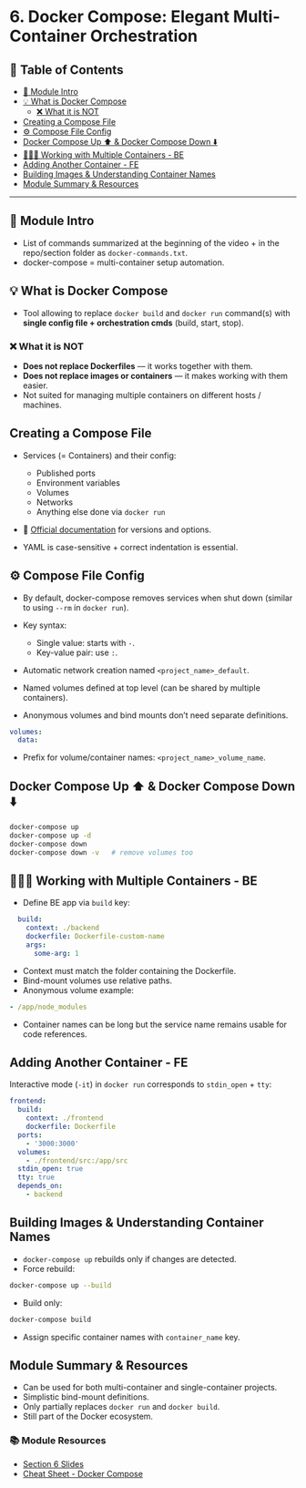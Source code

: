 # 6. Docker Compose: Elegant Multi-Container Orchestration

## 📁 Table of Contents

- [🧾 Module Intro](#-module-intro)
- [💡 What is Docker Compose](#-what-is-docker-compose)
  - [❌ What it is NOT](#-what-it-is-not)
- [Creating a Compose File](#creating-a-compose-file)
- [⚙️ Compose File Config](#️-compose-file-config)
- [Docker Compose Up ⬆️ & Docker Compose Down ⬇️](#docker-compose-up-⬆️--docker-compose-down-⬇️)
- [🐳🐳🐳 Working with Multiple Containers - BE](#-working-with-multiple-containers---be)
- [Adding Another Container - FE](#adding-another-container---fe)
- [Building Images & Understanding Container Names](#building-images--understanding-container-names)
- [Module Summary & Resources](#module-summary--resources)

---

## 🧾 Module Intro

- List of commands summarized at the beginning of the video + in the repo/section folder as `docker-commands.txt`.
- docker-compose = multi-container setup automation.

## 💡 What is Docker Compose

- Tool allowing to replace `docker build` and `docker run` command(s) with **single config file + orchestration cmds** (build, start, stop).

### ❌ What it is NOT

- **Does not replace Dockerfiles** — it works together with them.
- **Does not replace images or containers** — it makes working with them easier.
- Not suited for managing multiple containers on different hosts / machines.

## Creating a Compose File

- Services (= Containers) and their config:
  - Published ports
  - Environment variables
  - Volumes
  - Networks
  - Anything else done via `docker run`

- 🔗 [Official documentation](https://docs.docker.com/reference/compose-file/) for versions and options.
- YAML is case-sensitive + correct indentation is essential.

## ⚙️ Compose File Config

- By default, docker-compose removes services when shut down (similar to using `--rm` in `docker run`).
- Key syntax:
  - Single value: starts with `-`.
  - Key-value pair: use `:`.

- Automatic network creation named `<project_name>_default`.
- Named volumes defined at top level (can be shared by multiple containers).
- Anonymous volumes and bind mounts don’t need separate definitions.

```yaml
volumes:
  data:
```

- Prefix for volume/container names: `<project_name>_volume_name`.

## Docker Compose Up ⬆️ & Docker Compose Down ⬇️

```bash
docker-compose up
docker-compose up -d
docker-compose down
docker-compose down -v   # remove volumes too
```

## 🐳🐳🐳 Working with Multiple Containers - BE

- Define BE app via `build` key:

```yaml
  build:
    context: ./backend
    dockerfile: Dockerfile-custom-name
    args:
      some-arg: 1
```

- Context must match the folder containing the Dockerfile.
- Bind-mount volumes use relative paths.
- Anonymous volume example:

```yaml
- /app/node_modules
```

- Container names can be long but the service name remains usable for code references.

## Adding Another Container - FE

Interactive mode (`-it`) in `docker run` corresponds to `stdin_open` + `tty`:

```yaml
frontend:
  build:
    context: ./frontend
    dockerfile: Dockerfile
  ports:
    - '3000:3000'
  volumes:
    - ./frontend/src:/app/src
  stdin_open: true
  tty: true
  depends_on:
    - backend
```

## Building Images & Understanding Container Names

- `docker-compose up` rebuilds only if changes are detected.
- Force rebuild:

```bash
docker-compose up --build
```

- Build only:

```bash
docker-compose build
```

- Assign specific container names with `container_name` key.

## Module Summary & Resources

- Can be used for both multi-container and single-container projects.
- Simplistic bind-mount definitions.
- Only partially replaces `docker run` and `docker build`.
- Still part of the Docker ecosystem.

### 📚 Module Resources

- [Section 6 Slides](https://ilxnah.github.io/docker-and-k8s/resources/slides-docker-compose.pdf)
- [Cheat Sheet - Docker Compose](https://ilxnah.github.io/docker-and-k8s/resources/Cheat-Sheet-Docker-Compose.pdf)
